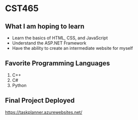 # CST465
## What I am hoping to learn
- Learn the basics of HTML, CSS, and JavaScript
- Understand the ASP.NET Framework
- Have the ability to create an intermediate website for myself

## Favorite Programming Languages
1. C++
2. C#
3. Python

## Final Project Deployed 
https://taskplanner.azurewebsites.net/
